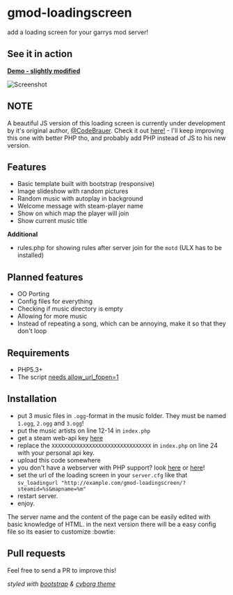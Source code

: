 gmod-loadingscreen
==================

add a loading screen for your garrys mod server!

## See it in action

**[Demo - slightly modified](http://gabrielw.de/gmod/?steamid=76561198051267973&mapname=test)**

![Screenshot](http://i.imgur.com/kdmSZ18.png)

## NOTE
A beautiful JS version of this loading screen is currently under development by it's original author, [@CodeBrauer](https://github.com/CodeBrauer).
Check it out [here!](https://github.com/CodeBrauer/gmod-loadingscreen/tree/v2.0) -
I'll keep improving this one with better PHP tho, and probably add PHP instead of JS to his new version.

## Features

- Basic template built with bootstrap (responsive)
- Image slideshow with random pictures
- Random music with autoplay in background
- Welcome message with steam-player name
- Show on which map the player will join
- Show current music title

**Additional**
- rules.php for showing rules after server join for the `motd` (ULX has to be installed) 

## Planned features
- OO Porting
- Config files for everything
- Checking if music directory is empty
- Allowing for more music
- Instead of repeating a song, which can be annoying, make it so that they don't loop

## Requirements

- PHP5.3+
- The script [needs allow_url_fopen=1](http://php.net/manual/de/filesystem.configuration.php#ini.allow-url-fopen)

## Installation

* put 3 music files in `.ogg`-format in the music folder. They must be named `1.ogg`, `2.ogg` and `3.ogg`!
* put the music artists on line 12-14 in `index.php`
* get a steam web-api key [here](http://steamcommunity.com/dev/apikey)
* replace the `XXXXXXXXXXXXXXXXXXXXXXXXXXXXXXXX` in `index.php` on line 24 with your personal api key.
* upload this code somewhere
 * you don't have a webserver with PHP support? look [here](http://www.000webhost.com/) or [here](http://www.square7.ch/)!
* set the url of the loading screen in your `server.cfg` like that `sv_loadingurl "http://example.com/gmod-loadingscreen/?steamid=%s&mapname=%m"`
* restart server.
* enjoy.

The server name and the content of the page can be easily edited with basic knowledge of HTML. in the next version there will be a easy config file so its easier to customize :bowtie:

## Pull requests

Feel free to send a PR to improve this!

_styled with [bootstrap](http://getbootstrap.com/) & [cyborg theme](http://bootswatch.com/cyborg/)_
